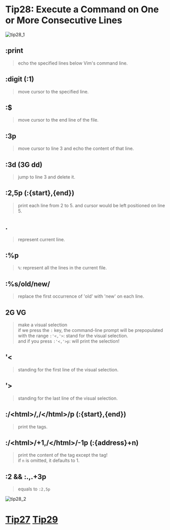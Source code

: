 # Tip28: Execute a Command on One or More Consecutive Lines  
    
![tip28_1](images/tip28_1.png)  
## :print  
>echo the specified lines below Vim's command line.  
  
## :digit (:1)  
>move cursor to the specified line.  
  
## :$  
>move cursor to the end line of the file.  
  
## :3p  
>move cursor to line 3 and echo the content of that line.  
  
## :3d  (3G dd)  
>jump to line 3 and delete it.  
  
  
## :2,5p  (:{start},{end})
>print each line from 2 to 5. and cursor would be left positioned on line 5.  
  
## .  
>represent current line.  
  
## :%p  
>`%`: represent all the lines in the current file.  
  
## :%s/old/new/  
>replace the first occurrence of 'old' with 'new' on each line.  
  
  
## 2G VG  
>make a visual selection  
>if we press the `:` key, the command-line prompt will be prepopulated with the range `:'<,'>`: stand for the visual selection.  
>and if you press `:'<,'>p`: will print the selection!  
  
## '&lt;  
>standing for the first line of the visual selection.  

## '&gt;  
>standing for the last line of the visual selection.  
  
  
## :/&lt;html&gt;/,/&lt;\/html&gt;/p  (:{start},{end})  
>print the tags.  
  
## :/&lt;html&gt;/+1,/&lt;\/html&gt;/-1p  (:{address}+n)
>print the content of the tag except the tag!  
>if `n` is omitted, it defaults to 1.  
  
## :2 && :.,.+3p
>equals to `:2,5p`  

![tip28_2](images/tip28_2.png)  
  
# [Tip27](tip27.md) [Tip29](tip29.md)
